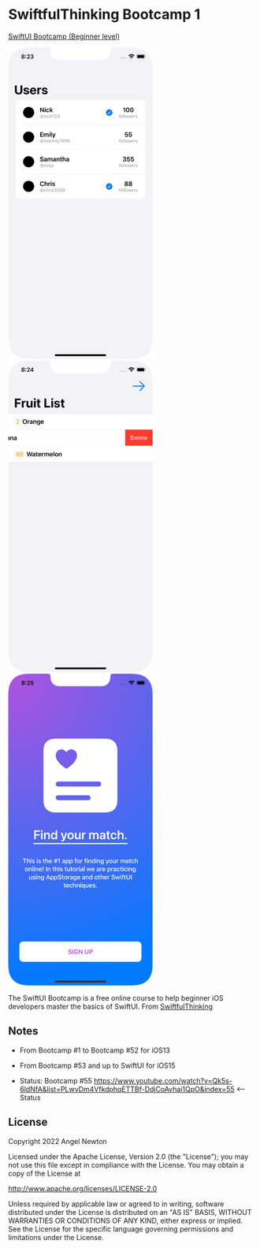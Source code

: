 # SwiftfulThinking Bootcamp 1

[SwiftUI Bootcamp (Beginner level)](https://www.youtube.com/playlist?list=PLwvDm4VfkdphqETTBf-DdjCoAvhai1QpO)  

![Scheme](/readmeImages/SimulatorScreenShot-iPhone13-2022-05-31at08.23.38.png)
![Scheme](/readmeImages/SimulatorScreenShot-iPhone13-2022-05-31at08.24.40.png)
![Scheme](/readmeImages/SimulatorScreenShot-iPhone13-2022-05-31at08.25.15.png)

The SwiftUI Bootcamp is a free online course to help beginner iOS developers master the basics of SwiftUI.
From [SwiftfulThinking](https://www.youtube.com/c/SwiftfulThinking)


## Notes 
- From Bootcamp #1 to Bootcamp #52 for iOS13

- From Bootcamp #53 and up to SwiftUI for iOS15

- Status: Bootcamp #55
  https://www.youtube.com/watch?v=Qk5s-6ldNfA&list=PLwvDm4VfkdphqETTBf-DdjCoAvhai1QpO&index=55  <-- Status



## License

Copyright 2022 Angel Newton

Licensed under the Apache License, Version 2.0 (the "License"); you may not use this file except in compliance with the License. You may obtain a copy of the License at

http://www.apache.org/licenses/LICENSE-2.0

Unless required by applicable law or agreed to in writing, software distributed under the License is distributed on an "AS IS" BASIS, WITHOUT WARRANTIES OR CONDITIONS OF ANY KIND, either express or implied. See the License for the specific language governing permissions and limitations under the License.
